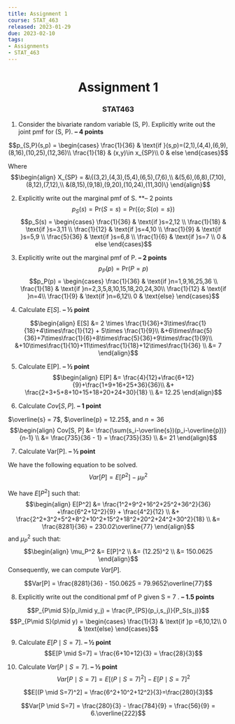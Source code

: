 ```yaml
---
title: Assignment 1
course: STAT_463
released: 2023-01-29
due: 2023-02-10
tags:
- Assignments
- STAT_463
---
```

<center><h1>Assignment 1</h1></center>
<center><h3>STAT463</h3></center>

1) Consider the bivariate random variable (S, P). Explicitly write out the joint pmf for (S, P). **– 4 points**

$$p_{S,P}(s,p) = \begin{cases}
\frac{1}{36} & \text{if }(s,p)=(2,1),(4,4),(6,9),(8,16),(10,25),(12,36)\\
\frac{1}{18} & (x,y)\in x_{SP}\\
0 & else
\end{cases}$$

Where 
$$\begin{align}
X_{SP} = &\{(3,2),(4,3),(5,4),(6,5),(7,6),\\
&(5,6),(6,8),(7,10),(8,12),(7,12),\\
&(8,15),(9,18),(9,20),(10,24),(11,30)\}
\end{align}$$

2) Explicitly write out the marginal pmf of S. **– 2 points
$$p_S(s) = \mathrm{Pr}(S = s) = \mathrm{Pr}(\{o; S(o)=s\})$$
$$p_S(s) = \begin{cases}
\frac{1}{36} & \text{if }s=2,12 \\
\frac{1}{18} & \text{if }s=3,11 \\
\frac{1}{12} & \text{if }s=4,10 \\
\frac{1}{9} & \text{if }s=5,9 \\
\frac{5}{36} & \text{if }s=6,8 \\
\frac{1}{6} & \text{if }s=7 \\
0 & else
\end{cases}$$

3) Explicitly write out the marginal pmf of P. **– 2 points**
$$p_P(p) = \mathrm{Pr}(P=p)$$
$$p_P(p) = \begin{cases}
\frac{1}{36} & \text{if }n=1,9,16,25,36 \\
\frac{1}{18} & \text{if }n=2,3,5,8,10,15,18,20,24,30\\
\frac{1}{12} & \text{if }n=4\\
\frac{1}{9} & \text{if }n=6,12\\
0 & \text{else}
\end{cases}$$

4) Calculate $E[S]$. **– ½ point**

$$\begin{align}
E[S] &= 2 \times \frac{1}{36}+3\times\frac{1}{18}+4\times\frac{1}{12} + 5\times \frac{1}{9}\\
&+6\times\frac{5}{36}+7\times\frac{1}{6}+8\times\frac{5}{36}+9\times\frac{1}{9}\\
&+10\times\frac{1}{10}+11\times\frac{1}{18}+12\times\frac{1}{36} \\
&= 7
\end{align}$$

5) Calculate E\[P\]. **– ½ point**
$$\begin{align}
E[P] &= \frac{4}{12}+\frac{6+12}{9}+\frac{1+9+16+25+36}{36}\\
&+ \frac{2+3+5+8+10+15+18+20+24+30}{18} \\
&= 12.25
\end{align}$$

6) Calculate $Cov[S, P]$. **– 1 point**

$\overline{s} = 7$, $\overline{p} = 12.25$, and $n=36$
$$\begin{align}
Cov[S, P] &= \frac{\sum(s_i-\overline{s})(p_i-\overline{p})}{n-1} \\
&= \frac{735}{36 - 1} = \frac{735}{35} \\
&= 21
\end{align}$$


7) Calculate Var\[P\]. **– ½ point**

We have the following equation to be solved.
$$Var[P] = E[P^2] - \mu_P^2$$

We have $E[P^2]$ such that:
$$\begin{align}
E[P^2] &= \frac{1^2+9^2+16^2+25^2+36^2}{36} +\frac{6^2+12^2}{9} + \frac{4^2}{12} \\
&+ \frac{2^2+3^2+5^2+8^2+10^2+15^2+18^2+20^2+24^2+30^2}{18} \\
&= \frac{8281}{36} = 230.02\overline{77}
\end{align}$$
and $\mu_P^2$ such that:
$$\begin{align}
\mu_P^2 &= E[P]^2 \\
		&= (12.25)^2 \\
		&= 150.0625
\end{align}$$
Consequently, we can compute $Var[P]$.

$$Var[P] = \frac{8281}{36} - 150.0625 = 79.9652\overline{77}$$

8) Explicitly write out the conditional pmf of P given S = 7 . **– 1.5 points**

$$P_{P\mid S}(p_i\mid y_j) = \frac{P_{PS}(p_i,s_j)}{P_S(s_j)}$$
$$P_{P\mid S}(p\mid y) = \begin{cases}
\frac{1}{3} & \text{if }p =6,10,12\\
0 & \text{else}
\end{cases}$$

9) Calculate $E[P\mid S = 7]$. **– ½ point**
$$E[P \mid S=7] = \frac{6+10+12}{3} = \frac{28}{3}$$

10) Calculate $Var[P \mid S = 7]$. **– ½ point**
$$Var[P \mid S=7]= E[(P \mid S=7)^2] - E[P \mid S=7]^2$$

$$E[(P \mid S=7)^2] = \frac{6^2+10^2+12^2}{3}=\frac{280}{3}$$

$$Var[P \mid S=7] = \frac{280}{3} - \frac{784}{9} = \frac{56}{9} = 6.\overline{222}$$